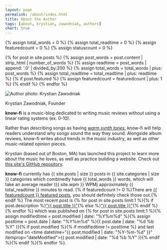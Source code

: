 ```yaml
---
layout: page
permalink: /about/index.html
title: About the Author
tags: [about, krystian, zawodniak, authors]
chart: true
---
```

{% assign total_words = 0 %}
{% assign total_readtime = 0 %}
{% assign featuredcount = 0 %}
{% assign statuscount = 0 %}

{% for post in site.posts %}
    {% assign post_words = post.content | strip_html | number_of_words %}
    {% assign readtime = post_words | append: '.0' | divided_by:200 %}
    {% assign total_words = total_words | plus: post_words %}
    {% assign total_readtime = total_readtime | plus: readtime %}
    {% if post.featured %}
    {% assign featuredcount = featuredcount | plus: 1 %}
    {% endif %}
{% endfor %}


<div class="about">
  <img class="about" src="{{ site.url }}/images/avatar.jpg" alt="Author photo: Krystian Zawodniak">
  <p class="about">
  Krystian Zawodniak, Founder
  </p>
</div>


**know-fi** is a music-blog dedicated to writing music reviews without using a linear rating systems (ex. 0-10).

Rather than describing songs as having *[warm synth tones](https://youtu.be/ZGMALkWKKaw?t=114)*, know-fi will help readers understand why songs sound the way they sound. Alongside album reviews, know-fi writes about trends in the music industry, as well as other music-related opinion pieces.

Krystian (based out of Boston, MA) has launched this project to learn more about the music he loves, as well as practice building a website. Check out [this site's GitHub repository](https://github.com/worldkrysis/know-fi).

**know-fi** currently has {{ site.posts | size }} posts in {{ site.categories | size }} categories which combinedly have {{ total_words }} words, which will take an average reader ({{ site.wpm }} WPM) approximately <span class="time">{{ total_readtime }}</span> minutes to read. {% if featuredcount != 0 %}There are <a href="{{ site.url }}/featured">{{ featuredcount }} featured posts</a>, you should definitely check those out.{% endif %} The most recent post is {% for post in site.posts limit:1 %}{% if post.description %}<a href="{{ site.url }}{{ post.url }}" title="{{ post.description }}">"{{ post.title }}"</a>{% else %}<a href="{{ site.url }}{{ post.url }}" title="{{ post.description }}" title="Read more about {{ post.title }}">"{{ post.title }}"</a>{% endif %}{% endfor %} which was published on {% for post in site.posts limit:1 %}{% assign modifiedtime = post.modified | date: "%Y%m%d" %}{% assign posttime = post.date | date: "%Y%m%d" %}<time datetime="{{ post.date | date_to_xmlschema }}" class="post-time">{{ post.date | date: "%d %b %Y" }}</time>{% if post.modified %}{% if modifiedtime != posttime %} and last modified on <time datetime="{{ post.modified | date: "%Y-%m-%d" }}" itemprop="dateModified">{{ post.modified | date: "%d %b %Y" }}</time>{% endif %}{% endif %}{% endfor %}.
